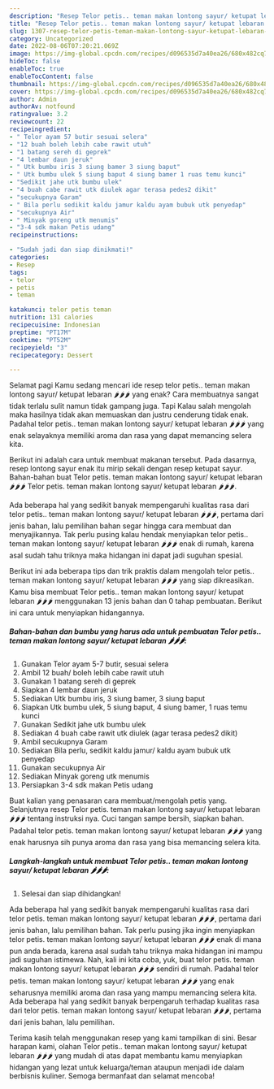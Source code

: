 ```yaml
---
description: "Resep Telor petis.. teman makan lontong sayur/ ketupat lebaran 🌶🌶🌶 yang Enak Banget, Buat Buka Puasa}"
title: "Resep Telor petis.. teman makan lontong sayur/ ketupat lebaran 🌶🌶🌶 yang Enak Banget, Buat Buka Puasa}"
slug: 1307-resep-telor-petis-teman-makan-lontong-sayur-ketupat-lebaran-yang-enak-banget-buat-buka-puasa
category: Uncategorized
date: 2022-08-06T07:20:21.069Z
image: https://img-global.cpcdn.com/recipes/d096535d7a40ea26/680x482cq70/telor-petis-teman-makan-lontong-sayur-ketupat-lebaran-foto-resep-utama.jpg
hideToc: false
enableToc: true
enableTocContent: false
thumbnail: https://img-global.cpcdn.com/recipes/d096535d7a40ea26/680x482cq70/telor-petis-teman-makan-lontong-sayur-ketupat-lebaran-foto-resep-utama.jpg
cover: https://img-global.cpcdn.com/recipes/d096535d7a40ea26/680x482cq70/telor-petis-teman-makan-lontong-sayur-ketupat-lebaran-foto-resep-utama.jpg
author: Admin
authorAv: notfound
ratingvalue: 3.2
reviewcount: 22
recipeingredient:
- " Telor ayam 57 butir sesuai selera"
- "12 buah boleh lebih cabe rawit utuh"
- "1 batang sereh di geprek"
- "4 lembar daun jeruk"
- " Utk bumbu iris 3 siung bamer 3 siung baput"
- " Utk bumbu ulek 5 siung baput 4 siung bamer 1 ruas temu kunci"
- "Sedikit jahe utk bumbu ulek"
- "4 buah cabe rawit utk diulek agar terasa pedes2 dikit"
- "secukupnya Garam"
- " Bila perlu sedikit kaldu jamur kaldu ayam bubuk utk penyedap"
- "secukupnya Air"
- " Minyak goreng utk menumis"
- "3-4 sdk makan Petis udang"
recipeinstructions:

- "Sudah jadi dan siap dinikmati!"
categories:
- Resep
tags:
- telor
- petis
- teman

katakunci: telor petis teman 
nutrition: 131 calories
recipecuisine: Indonesian
preptime: "PT17M"
cooktime: "PT52M"
recipeyield: "3"
recipecategory: Dessert

---
```



Selamat pagi Kamu sedang mencari ide resep telor petis.. teman makan lontong sayur/ ketupat lebaran 🌶🌶🌶 yang enak? Cara membuatnya sangat tidak terlalu sulit namun tidak gampang juga. Tapi Kalau salah mengolah maka hasilnya tidak akan memuaskan dan justru cenderung tidak enak. Padahal telor petis.. teman makan lontong sayur/ ketupat lebaran 🌶🌶🌶 yang enak selayaknya memiliki aroma dan rasa yang dapat memancing selera kita.


Berikut ini adalah cara untuk membuat makanan tersebut. Pada dasarnya, resep lontong sayur enak itu mirip sekali dengan resep ketupat sayur. Bahan-bahan buat Telor petis. teman makan lontong sayur/ ketupat lebaran 🌶🌶🌶 Telor petis. teman makan lontong sayur/ ketupat lebaran 🌶🌶🌶.

Ada beberapa hal yang sedikit banyak mempengaruhi kualitas rasa dari telor petis.. teman makan lontong sayur/ ketupat lebaran 🌶🌶🌶, pertama dari jenis bahan, lalu pemilihan bahan segar hingga cara membuat dan menyajikannya. Tak perlu pusing kalau hendak menyiapkan telor petis.. teman makan lontong sayur/ ketupat lebaran 🌶🌶🌶 enak di rumah, karena asal sudah tahu triknya maka hidangan ini dapat jadi suguhan spesial.


Berikut ini ada beberapa tips dan trik praktis dalam mengolah telor petis.. teman makan lontong sayur/ ketupat lebaran 🌶🌶🌶 yang siap dikreasikan. Kamu bisa membuat Telor petis.. teman makan lontong sayur/ ketupat lebaran 🌶🌶🌶 menggunakan 13 jenis bahan dan 0 tahap pembuatan. Berikut ini cara untuk menyiapkan hidangannya.

<!--inarticleads1-->

##### Bahan-bahan dan bumbu yang harus ada untuk pembuatan Telor petis.. teman makan lontong sayur/ ketupat lebaran 🌶🌶🌶:

1. Gunakan  Telor ayam 5-7 butir, sesuai selera
1. Ambil 12 buah/ boleh lebih cabe rawit utuh
1. Gunakan 1 batang sereh di geprek
1. Siapkan 4 lembar daun jeruk
1. Sediakan  Utk bumbu iris, 3 siung bamer, 3 siung baput
1. Siapkan  Utk bumbu ulek, 5 siung baput, 4 siung bamer, 1 ruas temu kunci
1. Gunakan Sedikit jahe utk bumbu ulek
1. Sediakan 4 buah cabe rawit utk diulek (agar terasa pedes2 dikit)
1. Ambil secukupnya Garam
1. Sediakan  Bila perlu, sedikit kaldu jamur/ kaldu ayam bubuk utk penyedap
1. Gunakan secukupnya Air
1. Sediakan  Minyak goreng utk menumis
1. Persiapkan 3-4 sdk makan Petis udang


Buat kalian yang penasaran cara membuat/mengolah petis yang. Selanjutnya resep Telor petis. teman makan lontong sayur/ ketupat lebaran 🌶🌶🌶 tentang instruksi nya. Cuci tangan sampe bersih, siapkan bahan. Padahal telor petis. teman makan lontong sayur/ ketupat lebaran 🌶🌶🌶 yang enak harusnya sih punya aroma dan rasa yang bisa memancing selera kita. 

<!--inarticleads2-->

##### Langkah-langkah untuk membuat Telor petis.. teman makan lontong sayur/ ketupat lebaran 🌶🌶🌶:


1. Selesai dan siap dihidangkan!

Ada beberapa hal yang sedikit banyak mempengaruhi kualitas rasa dari telor petis. teman makan lontong sayur/ ketupat lebaran 🌶🌶🌶, pertama dari jenis bahan, lalu pemilihan bahan. Tak perlu pusing jika ingin menyiapkan telor petis. teman makan lontong sayur/ ketupat lebaran 🌶🌶🌶 enak di mana pun anda berada, karena asal sudah tahu triknya maka hidangan ini mampu jadi suguhan istimewa. Nah, kali ini kita coba, yuk, buat telor petis. teman makan lontong sayur/ ketupat lebaran 🌶🌶🌶 sendiri di rumah. Padahal telor petis. teman makan lontong sayur/ ketupat lebaran 🌶🌶🌶 yang enak seharusnya memiliki aroma dan rasa yang mampu memancing selera kita. Ada beberapa hal yang sedikit banyak berpengaruh terhadap kualitas rasa dari telor petis. teman makan lontong sayur/ ketupat lebaran 🌶🌶🌶, pertama dari jenis bahan, lalu pemilihan. 

Terima kasih telah menggunakan resep yang kami tampilkan di sini. Besar harapan kami, olahan Telor petis.. teman makan lontong sayur/ ketupat lebaran 🌶🌶🌶 yang mudah di atas dapat membantu kamu menyiapkan hidangan yang lezat untuk keluarga/teman ataupun menjadi ide dalam berbisnis kuliner. Semoga bermanfaat dan selamat mencoba!
